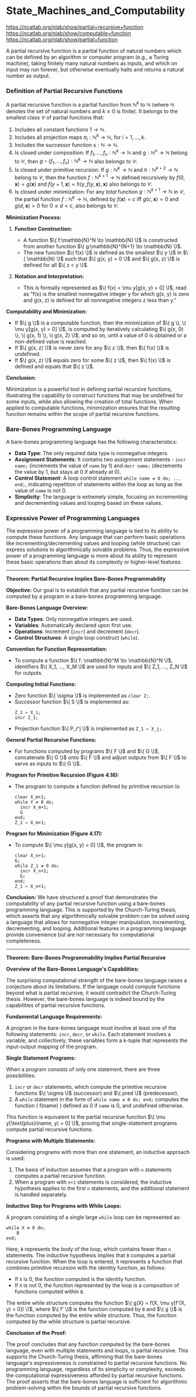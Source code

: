 # State_Machines_and_Computability

https://ncatlab.org/nlab/show/partial+recursive+function
https://ncatlab.org/nlab/show/computable+function
https://ncatlab.org/nlab/show/partial+function

A partial recursive function is a partial function of natural numbers which can be defined by an algorithm or computer program (e.g., a Turing machine), taking finitely many natural numbers as inputs, and which on input may run forever, but otherwise eventually halts and returns a natural number as output.

### Definition of Partial Recursive Functions

A partial recursive function is a partial function from $\mathbb{N}^k$ to $\mathbb{N}$ (where $\mathbb{N}$ denotes the set of natural numbers and $k \geq 0$ is finite). It belongs to the smallest class $\mathcal{C}$ of partial functions that:

1. Includes all constant functions $1 \to \mathbb{N}$.
2. Includes all projection maps $\pi_i: \mathbb{N}^k \to \mathbb{N}$, for $i = 1, \ldots, k$.
3. Includes the successor function $s: \mathbb{N} \to \mathbb{N}$.
4. Is closed under composition: If $f_1, \ldots, f_n: \mathbb{N}^{k} \to \mathbb{N}$ and $g: \mathbb{N}^n \to \mathbb{N}$ belong to $\mathcal{C}$, then $g \circ (f_1, \ldots, f_n): \mathbb{N}^{k} \to \mathbb{N}$ also belongs to $\mathcal{C}$.
5. Is closed under primitive recursion: If $g: \mathbb{N}^k \to \mathbb{N}$ and $h: \mathbb{N}^{k+2} \to \mathbb{N}$ belong to $\mathcal{C}$, then the function $f: \mathbb{N}^{k+1} \to \mathbb{N}$ defined recursively by $f(0, \mathbf{x}) = g(\mathbf{x})$ and $f(y+1, \mathbf{x}) = h(y, f(y, \mathbf{x}), \mathbf{x})$ also belongs to $\mathcal{C}$.
6. Is closed under minimization: For any _total_ function $g: \mathbb{N}^{k+1} \to \mathbb{N}$ in $\mathcal{C}$, the partial function $f: \mathbb{N}^k \to \mathbb{N}$, defined by $f(\mathbf{x}) = c$ iff $g(c, \mathbf{x}) = 0$ and $g(d, \mathbf{x}) > 0$ for $0 \leq d < c$, also belongs to $\mathcal{C}$.

**Minimization Process:**

1. **Function Construction:** 
   - A function $\( f:\mathbb{N}^N \to \mathbb{N} \)$ is constructed from another function $\( g:\mathbb{N}^{N+1} \to \mathbb{N} \)$.
   - The new function $\( f(x) \)$ is defined as the smallest $\( y \)$ in $\( \mathbb{N} \)$ such that $\( g(x, y) = 0 \)$ and $\( g(x, z) \)$ is defined for all $\( z < y \)$.

2. **Notation and Interpretation:**
   - This is formally represented as $\( f(x) = \mu y[g(x, y) = 0] \)$, read as "f(x) is the smallest nonnegative integer y for which g(x, y) is zero and g(x, z) is defined for all nonnegative integers z less than y."

**Computability and Minimization:**

- If $\( g \)$ is a computable function, then the minimization of $\( g \), \( \mu y[g(x, y) = 0] \)$, is computed by iteratively calculating $\( g(x, 0) \), \( g(x, 1) \), \( g(x, 2) \)$, and so on, until a value of 0 is obtained or a non-defined value is reached.
- If $\( g(x, z) \)$ is never zero for any $\( z \)$, then $\( f(x) \)$ is undefined.
- If $\( g(x, z) \)$ equals zero for some $\( z \)$, then $\( f(x) \)$ is defined and equals that $\( z \)$.

**Conclusion:**

Minimization is a powerful tool in defining partial recursive functions, illustrating the capability to construct functions that may be undefined for some inputs, while also allowing the creation of total functions. When applied to computable functions, minimization ensures that the resulting function remains within the scope of partial recursive functions.

### Bare-Bones Programming Language 

A bare-bones programming language has the following characteristics:

- **Data Type**: The only required data type is nonnegative integers.
- **Assignment Statements**: It contains two assignment statements - `incr name;` (increments the value of `name` by 1) and `decr name;` (decrements the value by 1, but stays at 0 if already at 0).
- **Control Statement**: A loop control statement `while name ≠ 0 do; ... end;`, indicating repetition of statements within the loop as long as the value of `name` is not 0.
- **Simplicity**: The language is extremely simple, focusing on incrementing and decrementing values and looping based on these values.

### Expressive Power of Programming Languages

The expressive power of a programming language is tied to its ability to compute these functions. Any language that can perform basic operations like incrementing/decrementing values and looping (while structure) can express solutions to algorithmically solvable problems. Thus, the expressive power of a programming language is more about its ability to represent these basic operations than about its complexity or higher-level features.


---

**Theorem: Partial Recursive Implies Bare-Bones Programmability**

**Objective:**
Our goal is to establish that any partial recursive function can be computed by a program in a bare-bones programming language.

**Bare-Bones Language Overview:**
- **Data Types**: Only nonnegative integers are used.
- **Variables**: Automatically declared upon first use.
- **Operations**: Increment (`incr`) and decrement (`decr`).
- **Control Structures**: A single loop construct (`while`).

**Convention for Function Representation:**
- To compute a function $\( f: \mathbb{N}^M \to \mathbb{N}^N \)$, identifiers $\( X_1, ..., X_M \)$ are used for inputs and $\( Z_1, ..., Z_N \)$ for outputs.

**Computing Initial Functions:**
- Zero function $\( \sigma \)$ is implemented as `clear Z;`.
- Successor function $\( S \)$ is implemented as:
  ```
  Z_1 ← X_i;
  incr Z_1;
  ```
- Projection function $\( P_i^j \)$ is implemented as `Z_1 ← X_j;`.

**General Partial Recursive Functions:**
- For functions computed by programs $\( F \)$ and $\( G \)$, concatenate $\( G \)$ onto $\( F \)$ and adjust outputs from $\( F \)$ to serve as inputs to $\( G \)$.

**Program for Primitive Recursion (Figure 4.16):**
- The program to compute a function defined by primitive recursion is:
  ```
  clear X_m+1;
  while Y ≠ 0 do;
    incr X_m+1;
    G
  end;
  Z_1 ← X_m+1;
  ```

**Program for Minimization (Figure 4.17):**
- To compute $\( \mu y[g(x, y) = 0] \)$, the program is:
  ```
  clear X_n+1;
  G;
  while Z_1 ≠ 0 do;
    incr X_n+1;
    G;
  end;
  Z_1 ← X_n+1;
  ```

**Conclusion:**
We have structured a proof that demonstrates the computability of any partial recursive function using a bare-bones programming language. This is supported by the Church-Turing thesis, which asserts that any algorithmically solvable problem can be solved using a language that allows for nonnegative integer manipulation, incrementing, decrementing, and looping. Additional features in a programming language provide convenience but are not necessary for computational completeness.


-----



**Theorem: Bare-Bones Programmability Implies Partial Recursive**

**Overview of the Bare-Bones Language's Capabilities:**

The surprising computational strength of the bare-bones language raises a conjecture about its limitations. If the language could compute functions beyond what is partial recursive, it would contradict the Church-Turing thesis. However, the bare-bones language is indeed bound by the capabilities of partial recursive functions.

**Fundamental Language Requirements:**

A program in the bare-bones language must involve at least one of the following statements: `incr`, `decr`, or `while`. Each statement involves a variable, and collectively, these variables form a k-tuple that represents the input-output mapping of the program.

**Single Statement Programs:**

When a program consists of only one statement, there are three possibilities:

1. `incr` or `decr` statements, which compute the primitive recursive functions $\( \sigma \)$ (successor) and $\( pred \)$ (predecessor).
2. A `while` statement in the form of `while name ≠ 0 do; end;` computes the function \( f(name) \) defined as 0 if `name` is 0, and undefined otherwise.

This function is equivalent to the partial recursive function $\( \mu y[\text{plus}(name, y) = 0] \)$, proving that single-statement programs compute partial recursive functions.

**Programs with Multiple Statements:**

Considering programs with more than one statement, an inductive approach is used:

1. The basis of induction assumes that a program with `n` statements computes a partial recursive function.
2. When a program with `n+1` statements is considered, the inductive hypothesis applies to the first `n` statements, and the additional statement is handled separately.

**Inductive Step for Programs with While Loops:**

A program consisting of a single large `while` loop can be represented as:

```
while X ≠ 0 do;
    B
end;
```

Here, `B` represents the body of the loop, which contains fewer than `n` statements. The inductive hypothesis implies that `B` computes a partial recursive function. When the loop is entered, it represents a function that combines primitive recursion with the identity function, as follows:

- If `X` is 0, the function computed is the identity function.
- If `X` is not 0, the function represented by the loop is a composition of functions computed within `B`.

The entire while structure computes the function $\( g(X) = f(X, \mu y[f'(X, y) = 0]) \)$, where $\( f' \)$ is the function computed by `B` and $\( g \)$ is the function computed by the entire while structure. Thus, the function computed by the while structure is partial recursive.

**Conclusion of the Proof:**

The proof concludes that any function computed by the bare-bones language, even with multiple statements and loops, is partial recursive. This supports the Church-Turing thesis, affirming that the bare-bones language's expressiveness is constrained to partial recursive functions. No programming language, regardless of its simplicity or complexity, exceeds the computational expressiveness afforded by partial recursive functions. The proof asserts that the bare-bones language is sufficient for algorithmic problem-solving within the bounds of partial recursive functions.






